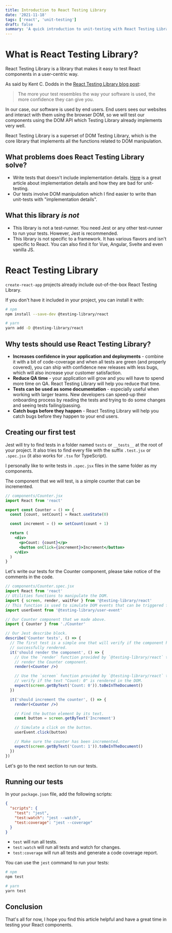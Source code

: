 ```yaml
---
title: Introduction to React Testing Library
date: '2021-11-18'
tags: ['react', 'unit-testing']
draft: false
summary: 'A quick introduction to unit-testing with React Testing Library.'
---
```


# What is React Testing Library?

React Testing Library is a library that makes it easy to test React components in a user-centric way.

As said by Kent C. Dodds in the [React Testing Library blog post](https://kentcdodds.com/blog/react-testing-library-tutorial-part-1-introduction):

> The more your test resembles the way your software is used, the more confidence they can give you.

In our case, our software is used by end users. End users sees our websites and interact with them using the browser DOM, so we will test our components using the DOM API which Testing Library already implements very well.

React Testing Library is a superset of DOM Testing Library, which is the core library that implements all the functions related to DOM manipulation.

## What problems does React Testing Library solve?

- Write tests that doesn't include implementation details. [Here](https://kentcdodds.com/blog/testing-implementation-details) is a great article about implementation details and how they are bad for unit-testing.
- Our tests involve DOM manipulation which I find easier to write than unit-tests with "implementation details".

## What this library _is not_

- This library is not a test-runner. You need Jest or any other test-runner to run your tests. However, Jest is recommended.
- This library is not specific to a framework. It has various flavors and isn't specific to React. You can also find it for Vue, Angular, Svelte and even vanilla JS.

# React Testing Library

`create-react-app` projects already include out-of-the-box React Testing Library.

If you don't have it included in your project, you can install it with:

```bash
# npm
npm install --save-dev @testing-library/react

# yarn
yarn add -D @testing-library/react
```

## Why tests should use React Testing Library?

- **Increases confidence in your application and deployments** - combine it with a bit of code-coverage and when all tests are green (and properly covered), you can ship with confidence new releases with less bugs, which will also increase your customer satisfaction.
- **Reduce QA time** - your application will grow and you will have to spend more time on QA. React Testing Library will help you reduce that time.
- **Tests can be used as some documentation** - especially useful when working with larger teams. New developers can speed-up their onboarding process by reading the tests and trying to do some changes and seeing tests failing/passing.
- **Catch bugs before they happen** - React Testing Library will help you catch bugs before they happen to your end users.

## Creating our first test

Jest will try to find tests in a folder named `tests` or `__tests__` at the root of your project. It also tries to find every file with the suffix `.test.jsx` or `.spec.jsx` (it also works for `.tsx` for TypeScript).

I personally like to write tests in `.spec.jsx` files in the same folder as my components.

The component that we will test, is a simple counter that can be incremented.

```jsx
// components/Counter.jsx
import React from 'react'

export const Counter = () => {
  const [count, setCount] = React.useState(0)

  const increment = () => setCount(count + 1)

  return (
    <div>
      <p>Count: {count}</p>
      <button onClick={increment}>Increment</button>
    </div>
  )
}
```

Let's write our tests for the Counter component, please take notice of the comments in the code.

```jsx
// components/Counter.spec.jsx
import React from 'react'
// Utilities functions to manipulate the DOM.
import { screen, render, waitFor } from '@testing-library/react'
// This function is used to simulate DOM events that can be triggered from a user.
import userEvent from '@testing-library/user-event'

// Our Counter component that we made above.
import { Counter } from './Counter'

// Our Jest describe block.
describe('Counter tests', () => {
  // The first test is a simple one that will verify if the component has been
  // successfully rendered.
  it('should render the component', () => {
    // Use the `render` function provided by `@testing-library/react` to
    // render the Counter component.
    render(<Counter />)

    // Use the `screen` function provided by `@testing-library/react` to
    // verify if the text "Count: 0" is rendered in the DOM.
    expect(screen.getByText('Count: 0')).toBeInTheDocument()
  })

  it('should increment the counter', () => {
    render(<Counter />)

    // Find the button element by its text.
    const button = screen.getByText('Increment')

    // Simulate a click on the button.
    userEvent.click(button)

    // Make sure the counter has been incremented.
    expect(screen.getByText('Count: 1')).toBeInTheDocument()
  })
})
```

Let's go to the next section to run our tests.

## Running our tests

In your `package.json` file, add the following scripts:

```json
{
  "scripts": {
    "test": "jest",
    "test:watch": "jest --watch",
    "test:coverage": "jest --coverage"
  }
}
```

- `test` will run all tests.
- `test:watch` will run all tests and watch for changes.
- `test:coverage` will run all tests and generate a code coverage report.

You can use the `jest` command to run your tests:

```bash
# npm
npm test

# yarn
yarn test
```

## Conclusion

That's all for now, I hope you find this article helpful and have a great time in testing your React components.
